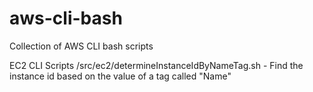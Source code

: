 # aws-cli-bash
Collection of AWS CLI bash scripts

EC2 CLI Scripts
/src/ec2/determineInstanceIdByNameTag.sh - Find the instance id based on the value of a tag called "Name"

